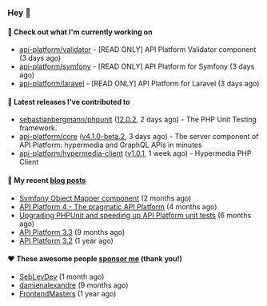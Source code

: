 ### Hey 👋

#### 👷 Check out what I'm currently working on

- [api-platform/validator](https://github.com/api-platform/validator) - [READ ONLY] API Platform Validator component (3 days ago)
- [api-platform/symfony](https://github.com/api-platform/symfony) - [READ ONLY] API Platform for Symfony (3 days ago)
- [api-platform/laravel](https://github.com/api-platform/laravel) - [READ ONLY] API Platform for Laravel (3 days ago)

#### 🔭 Latest releases I've contributed to

- [sebastianbergmann/phpunit](https://github.com/sebastianbergmann/phpunit) ([12.0.2](https://github.com/sebastianbergmann/phpunit/releases/tag/12.0.2), 2 days ago) - The PHP Unit Testing framework.
- [api-platform/core](https://github.com/api-platform/core) ([v4.1.0-beta.2](https://github.com/api-platform/core/releases/tag/v4.1.0-beta.2), 3 days ago) - The server component of API Platform: hypermedia and GraphQL APIs in minutes
- [api-platform/hypermedia-client](https://github.com/api-platform/hypermedia-client) ([v1.0.1](https://github.com/api-platform/hypermedia-client/releases/tag/v1.0.1), 1 week ago) - Hypermedia PHP Client

#### 📜 My recent [blog posts](https://soyuka.me)

- [Symfony Object Mapper component](https://soyuka.me/symfony-object-mapper-component/) (2 months ago)
- [API Platform 4 - The pragmatic API Platform](https://soyuka.me/api-platform-4-the-pragmatic-api-platform/) (4 months ago)
- [Upgrading PHPUnit and speeding up API Platform unit tests](https://soyuka.me/upgrading-phpunit-and-speeding-up-api-platform-unit-tests/) (6 months ago)
- [API Platform 3.3](https://soyuka.me/api-platform-3.3/) (9 months ago)
- [API Platform 3.2](https://soyuka.me/api-platform-3.2/) (1 year ago)

#### ❤️ These awesome people [sponsor me](https://github.com/sponsors/soyuka) (thank you!)

- [SebLevDev](https://github.com/SebLevDev) (1 month ago)
- [damienalexandre](https://github.com/damienalexandre) (9 months ago)
- [FrontendMasters](https://github.com/FrontendMasters) (1 year ago)
